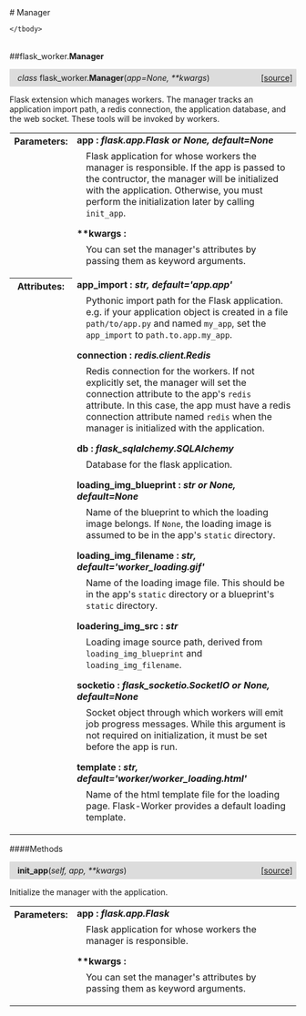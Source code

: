 <script src="https://cdn.mathjax.org/mathjax/latest/MathJax.js?config=TeX-AMS-MML_HTMLorMML" type="text/javascript"></script>

<link rel="stylesheet" href="https://assets.readthedocs.org/static/css/readthedocs-doc-embed.css" type="text/css" />

<style>
    a.src-href {
        float: right;
    }
    p.attr {
        margin-top: 0.5em;
        margin-left: 1em;
    }
    p.func-header {
        background-color: gainsboro;
        border-radius: 0.1em;
        padding: 0.5em;
        padding-left: 1em;
    }
    table.field-table {
        border-radius: 0.1em
    }
</style># Manager

<table class="docutils field-list field-table" frame="void" rules="none">
    <col class="field-name" />
    <col class="field-body" />
    <tbody valign="top">
        
    </tbody>
</table>



##flask_worker.**Manager**

<p class="func-header">
    <i>class</i> flask_worker.<b>Manager</b>(<i>app=None, **kwargs</i>) <a class="src-href" target="_blank" href="https://github.com/dsbowen/flask-worker/blob/master/flask_worker/__init__.py#L20">[source]</a>
</p>

Flask extension which manages workers. The manager tracks an application
import path, a redis connection, the application database, and the web
socket. These tools will be invoked by workers.

<table class="docutils field-list field-table" frame="void" rules="none">
    <col class="field-name" />
    <col class="field-body" />
    <tbody valign="top">
        <tr class="field">
    <th class="field-name"><b>Parameters:</b></td>
    <td class="field-body" width="100%"><b>app : <i>flask.app.Flask or None, default=None</i></b>
<p class="attr">
    Flask application for whose workers the manager is responsible. If the app is passed to the contructor, the manager will be initialized with the application. Otherwise, you must perform the initialization later by calling <code>init_app</code>.
</p>
<b>**kwargs : <i></i></b>
<p class="attr">
    You can set the manager's attributes by passing them as keyword arguments.
</p></td>
</tr>
<tr class="field">
    <th class="field-name"><b>Attributes:</b></td>
    <td class="field-body" width="100%"><b>app_import : <i>str, default='app.app'</i></b>
<p class="attr">
    Pythonic import path for the Flask application. e.g. if your application object is created in a file <code>path/to/app.py</code> and named <code>my_app</code>, set the <code>app_import</code> to <code>path.to.app.my_app</code>.
</p>
<b>connection : <i>redis.client.Redis</i></b>
<p class="attr">
    Redis connection for the workers. If not explicitly set, the manager will set the connection attribute to the app's <code>redis</code> attribute. In this case, the app must have a redis connection attribute named <code>redis</code> when the manager is initialized with the application.
</p>
<b>db : <i>flask_sqlalchemy.SQLAlchemy</i></b>
<p class="attr">
    Database for the flask application.
</p>
<b>loading_img_blueprint : <i>str or None, default=None</i></b>
<p class="attr">
    Name of the blueprint to which the loading image belongs. If <code>None</code>, the loading image is assumed to be in the app's <code>static</code> directory.
</p>
<b>loading_img_filename : <i>str, default='worker_loading.gif'</i></b>
<p class="attr">
    Name of the loading image file. This should be in the app's <code>static</code> directory or a blueprint's <code>static</code> directory.
</p>
<b>loadering_img_src : <i>str</i></b>
<p class="attr">
    Loading image source path, derived from <code>loading_img_blueprint</code> and <code>loading_img_filename</code>.
</p>
<b>socketio : <i>flask_socketio.SocketIO or None, default=None</i></b>
<p class="attr">
    Socket object through which workers will emit job progress messages. While this argument is not required on initialization, it must be set before the app is run.
</p>
<b>template : <i>str, default='worker/worker_loading.html'</i></b>
<p class="attr">
    Name of the html template file for the loading page. Flask-Worker provides a default loading template.
</p></td>
</tr>
    </tbody>
</table>



####Methods



<p class="func-header">
    <i></i> <b>init_app</b>(<i>self, app, **kwargs</i>) <a class="src-href" target="_blank" href="https://github.com/dsbowen/flask-worker/blob/master/flask_worker/__init__.py#L82">[source]</a>
</p>

Initialize the manager with the application.

<table class="docutils field-list field-table" frame="void" rules="none">
    <col class="field-name" />
    <col class="field-body" />
    <tbody valign="top">
        <tr class="field">
    <th class="field-name"><b>Parameters:</b></td>
    <td class="field-body" width="100%"><b>app : <i>flask.app.Flask</i></b>
<p class="attr">
    Flask application for whose workers the manager is responsible.
</p>
<b>**kwargs : <i></i></b>
<p class="attr">
    You can set the manager's attributes by passing them as keyword arguments.
</p></td>
</tr>
    </tbody>
</table>

